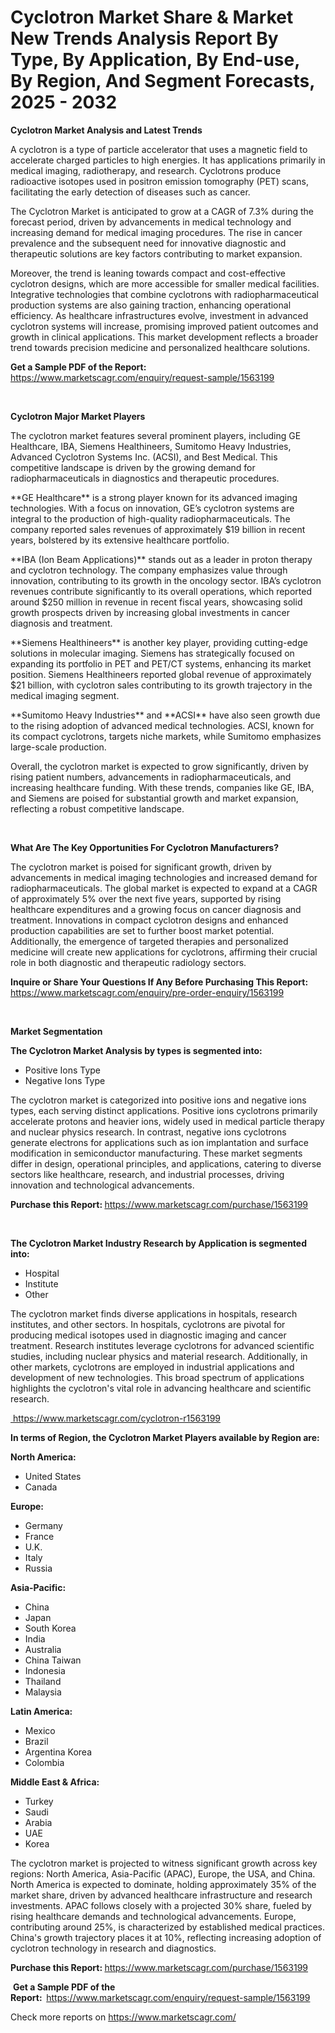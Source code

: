 <p><h1>Cyclotron Market Share & Market New Trends Analysis Report By Type, By Application, By End-use, By Region, And Segment Forecasts, 2025 - 2032</h1></p><p><strong>Cyclotron Market Analysis and Latest Trends</strong></p>
<p><p>A cyclotron is a type of particle accelerator that uses a magnetic field to accelerate charged particles to high energies. It has applications primarily in medical imaging, radiotherapy, and research. Cyclotrons produce radioactive isotopes used in positron emission tomography (PET) scans, facilitating the early detection of diseases such as cancer.</p><p>The Cyclotron Market is anticipated to grow at a CAGR of 7.3% during the forecast period, driven by advancements in medical technology and increasing demand for medical imaging procedures. The rise in cancer prevalence and the subsequent need for innovative diagnostic and therapeutic solutions are key factors contributing to market expansion. </p><p>Moreover, the trend is leaning towards compact and cost-effective cyclotron designs, which are more accessible for smaller medical facilities. Integrative technologies that combine cyclotrons with radiopharmaceutical production systems are also gaining traction, enhancing operational efficiency. As healthcare infrastructures evolve, investment in advanced cyclotron systems will increase, promising improved patient outcomes and growth in clinical applications. This market development reflects a broader trend towards precision medicine and personalized healthcare solutions.</p></p>
<p><strong>Get a Sample PDF of the Report:&nbsp;</strong> <a href="https://www.marketscagr.com/enquiry/request-sample/1563199?utm_campaign=3546&utm_medium=2&utm_source=Github&utm_content=ia&utm_term=08042025&utm_id=cyclotron">https://www.marketscagr.com/enquiry/request-sample/1563199</a></p>
<p>&nbsp;</p>
<p><strong>Cyclotron Major Market Players</strong></p>
<p><p>The cyclotron market features several prominent players, including GE Healthcare, IBA, Siemens Healthineers, Sumitomo Heavy Industries, Advanced Cyclotron Systems Inc. (ACSI), and Best Medical. This competitive landscape is driven by the growing demand for radiopharmaceuticals in diagnostics and therapeutic procedures.</p><p>**GE Healthcare** is a strong player known for its advanced imaging technologies. With a focus on innovation, GE’s cyclotron systems are integral to the production of high-quality radiopharmaceuticals. The company reported sales revenues of approximately $19 billion in recent years, bolstered by its extensive healthcare portfolio.</p><p>**IBA (Ion Beam Applications)** stands out as a leader in proton therapy and cyclotron technology. The company emphasizes value through innovation, contributing to its growth in the oncology sector. IBA’s cyclotron revenues contribute significantly to its overall operations, which reported around $250 million in revenue in recent fiscal years, showcasing solid growth prospects driven by increasing global investments in cancer diagnosis and treatment.</p><p>**Siemens Healthineers** is another key player, providing cutting-edge solutions in molecular imaging. Siemens has strategically focused on expanding its portfolio in PET and PET/CT systems, enhancing its market position. Siemens Healthineers reported global revenue of approximately $21 billion, with cyclotron sales contributing to its growth trajectory in the medical imaging segment.</p><p>**Sumitomo Heavy Industries** and **ACSI** have also seen growth due to the rising adoption of advanced medical technologies. ACSI, known for its compact cyclotrons, targets niche markets, while Sumitomo emphasizes large-scale production.</p><p>Overall, the cyclotron market is expected to grow significantly, driven by rising patient numbers, advancements in radiopharmaceuticals, and increasing healthcare funding. With these trends, companies like GE, IBA, and Siemens are poised for substantial growth and market expansion, reflecting a robust competitive landscape.</p></p>
<p>&nbsp;</p>
<p><strong>What Are The Key Opportunities For Cyclotron Manufacturers?</strong></p>
<p><p>The cyclotron market is poised for significant growth, driven by advancements in medical imaging technologies and increased demand for radiopharmaceuticals. The global market is expected to expand at a CAGR of approximately 5% over the next five years, supported by rising healthcare expenditures and a growing focus on cancer diagnosis and treatment. Innovations in compact cyclotron designs and enhanced production capabilities are set to further boost market potential. Additionally, the emergence of targeted therapies and personalized medicine will create new applications for cyclotrons, affirming their crucial role in both diagnostic and therapeutic radiology sectors.</p></p>
<p><strong>Inquire or Share Your Questions If Any Before Purchasing This Report:</strong> <a href="https://www.marketscagr.com/enquiry/pre-order-enquiry/1563199?utm_campaign=3546&utm_medium=2&utm_source=Github&utm_content=ia&utm_term=08042025&utm_id=cyclotron">https://www.marketscagr.com/enquiry/pre-order-enquiry/1563199</a></p>
<p>&nbsp;</p>
<p><strong>Market Segmentation</strong></p>
<p><strong>The Cyclotron Market Analysis by types is segmented into:</strong></p>
<p><ul><li>Positive Ions Type</li><li>Negative Ions Type</li></ul></p>
<p><p>The cyclotron market is categorized into positive ions and negative ions types, each serving distinct applications. Positive ions cyclotrons primarily accelerate protons and heavier ions, widely used in medical particle therapy and nuclear physics research. In contrast, negative ions cyclotrons generate electrons for applications such as ion implantation and surface modification in semiconductor manufacturing. These market segments differ in design, operational principles, and applications, catering to diverse sectors like healthcare, research, and industrial processes, driving innovation and technological advancements.</p></p>
<p><strong>Purchase this Report:&nbsp;</strong><a href="https://www.marketscagr.com/purchase/1563199?utm_campaign=3546&utm_medium=2&utm_source=Github&utm_content=ia&utm_term=08042025&utm_id=cyclotron">https://www.marketscagr.com/purchase/1563199</a></p>
<p>&nbsp;</p>
<p><strong>The Cyclotron Market Industry Research by Application is segmented into:</strong></p>
<p><ul><li>Hospital</li><li>Institute</li><li>Other</li></ul></p>
<p><p>The cyclotron market finds diverse applications in hospitals, research institutes, and other sectors. In hospitals, cyclotrons are pivotal for producing medical isotopes used in diagnostic imaging and cancer treatment. Research institutes leverage cyclotrons for advanced scientific studies, including nuclear physics and material research. Additionally, in other markets, cyclotrons are employed in industrial applications and development of new technologies. This broad spectrum of applications highlights the cyclotron's vital role in advancing healthcare and scientific research.</p></p>
<p><a href="https://www.marketscagr.com/cyclotron-r1563199?utm_campaign=3546&utm_medium=2&utm_source=Github&utm_content=ia&utm_term=08042025&utm_id=cyclotron">&nbsp;https://www.marketscagr.com/cyclotron-r1563199</a></p>
<p><strong>In terms of Region, the Cyclotron Market Players available by Region are:</strong></p>
<p>
    <p> <strong> North America: </strong>
        <ul>
            <li>United States</li>
            <li>Canada</li>
        </ul>
        </p> 
    <p> <strong> Europe: </strong>
        <ul>
            <li>Germany</li>
            <li>France</li>
            <li>U.K.</li>
            <li>Italy</li>
            <li>Russia</li>
        </ul>
        </p> 
    <p> <strong> Asia-Pacific: </strong>
        <ul>
            <li>China</li>
            <li>Japan</li>
            <li>South Korea</li>
            <li>India</li>
            <li>Australia</li>
            <li>China Taiwan</li>
            <li>Indonesia</li>
            <li>Thailand</li>
            <li>Malaysia</li>
        </ul>
        </p> 
    <p> <strong> Latin America: </strong>
        <ul>
            <li>Mexico</li>
            <li>Brazil</li>
            <li>Argentina Korea</li>
            <li>Colombia</li>
        </ul>
        </p> 
    <p> <strong> Middle East & Africa: </strong>
        <ul>
            <li>Turkey</li>
            <li>Saudi</li>
            <li>Arabia</li>
            <li>UAE</li>
            <li>Korea</li>
        </ul>
    </p>
    </p>
<p><p>The cyclotron market is projected to witness significant growth across key regions: North America, Asia-Pacific (APAC), Europe, the USA, and China. North America is expected to dominate, holding approximately 35% of the market share, driven by advanced healthcare infrastructure and research investments. APAC follows closely with a projected 30% share, fueled by rising healthcare demands and technological advancements. Europe, contributing around 25%, is characterized by established medical practices. China's growth trajectory places it at 10%, reflecting increasing adoption of cyclotron technology in research and diagnostics.</p></p>
<p><strong>Purchase this Report: </strong><a href="https://www.marketscagr.com/purchase/1563199?utm_campaign=3546&utm_medium=2&utm_source=Github&utm_content=ia&utm_term=08042025&utm_id=cyclotron">https://www.marketscagr.com/purchase/1563199</a></p>
<p>&nbsp;<strong>Get a Sample PDF of the Report:&nbsp;&nbsp;</strong><a href="https://www.marketscagr.com/enquiry/request-sample/1563199?utm_campaign=3546&utm_medium=2&utm_source=Github&utm_content=ia&utm_term=08042025&utm_id=cyclotron">https://www.marketscagr.com/enquiry/request-sample/1563199</a></p>
<p><strong></strong></p>
<p>Check more reports on <a href="https://www.marketscagr.com/?utm_campaign=3546&utm_medium=2&utm_source=Github&utm_content=ia&utm_term=08042025&utm_id=cyclotron">https://www.marketscagr.com/</a></p>